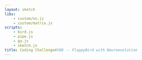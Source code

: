 ```yaml
---
layout: sketch
libs:
    - custom/nn.js
    - custom/matrix.js
scripts: 
    - bird.js
    - pipe.js
    - ga.js
    - sketch.js
title: Coding Challenge#100 -- FlappyBird with Neuroevolution
---
```


